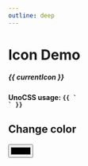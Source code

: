 ```yaml
---
outline: deep
---
```


# Icon Demo

<script setup>
import IconPreview from './components/IconPreview.vue'
import { ref, watch } from 'vue'
import { useData } from 'vitepress'
import json from '../.generated/json/nortic.json'

const { isDark } = useData()
const iconNames = Object.keys(json.icons).sort()
const color = ref(isDark.value ? '#ffffff' : '#000000')
const currentIcon = ref()

function handleIconClick(iconName) {
  currentIcon.value = iconName
}

watch(isDark, (_isDark) => {
  if (_isDark) {
    color.value = '#ebebf5'
  } else [
    color.value = '#3c3c43'
  ]
})
</script>

<div class="flex flex-wrap gap-4 mt-8">
  <IconPreview v-for="iconName in iconNames" :key="iconName" :color="color" :icon-name="iconName" @click="handleIconClick" />
</div>

<div v-if="currentIcon" class="mt-8 bg-[var(--vp-c-bg-alt)] border border-solid border-[var(--vp-c-divider)] p-4 rounded-lg">
  <div class="mb-4">
    <h5>{{ currentIcon }}</h5>
    <h4>UnoCSS usage: <code>{{ `<div class="i-nortic-${currentIcon}" />` }}</code></h4>
  </div>

  <div :class="`i-nortic-${currentIcon}`" :style="{ color }" class="text-6xl" />
</div>

<div>
  <h2>Change color</h2>

  <input v-model="color" type="color" />
</div>
